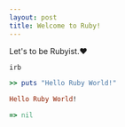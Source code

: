```yaml
---
layout: post
title: Welcome to Ruby!
---
```

Let's to be Rubyist.♥

~~~ruby
irb

>> puts "Hello Ruby World!"

Hello Ruby World!

=> nil
~~~
